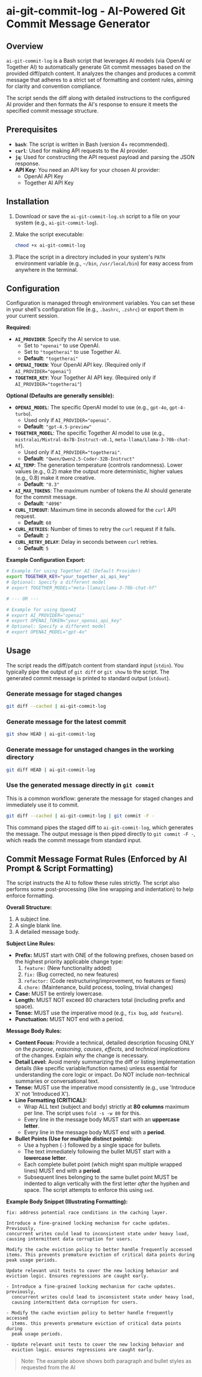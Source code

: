 # ai-git-commit-log - AI-Powered Git Commit Message Generator

## Overview

`ai-git-commit-log` is a Bash script that leverages AI models (via OpenAI or Together AI) to automatically generate Git commit messages based on the provided diff/patch content. It analyzes the changes and produces a commit message that adheres to a strict set of formatting and content rules, aiming for clarity and convention compliance.

The script sends the diff along with detailed instructions to the configured AI provider and then formats the AI's response to ensure it meets the specified commit message structure.

## Prerequisites

- **`bash`**: The script is written in Bash (version 4+ recommended).
- **`curl`**: Used for making API requests to the AI provider.
- **`jq`**: Used for constructing the API request payload and parsing the JSON response.
- **API Key**: You need an API key for your chosen AI provider:
  - OpenAI API Key
  - Together AI API Key

## Installation

1. Download or save the `ai-git-commit-log.sh` script to a file on your system (e.g., `ai-git-commit-log`).
2. Make the script executable:

   ```bash
   chmod +x ai-git-commit-log
   ```

3. Place the script in a directory included in your system's `PATH` environment variable (e.g., `~/bin`, `/usr/local/bin`) for easy access from anywhere in the terminal.

## Configuration

Configuration is managed through environment variables. You can set these in your shell's configuration file (e.g., `.bashrc`, `.zshrc`) or export them in your current session.

**Required:**

- **`AI_PROVIDER`**: Specify the AI service to use.
  - Set to `"openai"` to use OpenAI.
  - Set to `"togetherai"` to use Together AI.
  - **Default**: `"togetherai"`
- **`OPENAI_TOKEN`**: Your OpenAI API key. (Required only if `AI_PROVIDER="openai"`)
- **`TOGETHER_KEY`**: Your Together AI API key. (Required only if `AI_PROVIDER="togetherai"`)

**Optional (Defaults are generally sensible):**

- **`OPENAI_MODEL`**: The specific OpenAI model to use (e.g., `gpt-4o`, `gpt-4-turbo`).
  - Used only if `AI_PROVIDER="openai"`.
  - **Default**: `"gpt-4.5-preview"`
- **`TOGETHER_MODEL`**: The specific Together AI model to use (e.g., `mistralai/Mixtral-8x7B-Instruct-v0.1`, `meta-llama/Llama-3-70b-chat-hf`).
  - Used only if `AI_PROVIDER="togetherai"`.
  - **Default**: `"Qwen/Qwen2.5-Coder-32B-Instruct"`
- **`AI_TEMP`**: The generation temperature (controls randomness). Lower values (e.g., 0.2) make the output more deterministic, higher values (e.g., 0.8) make it more creative.
  - **Default**: `"0.3"`
- **`AI_MAX_TOKENS`**: The maximum number of tokens the AI should generate for the commit message.
  - **Default**: `"4096"`
- **`CURL_TIMEOUT`**: Maximum time in seconds allowed for the `curl` API request.
  - **Default**: `60`
- **`CURL_RETRIES`**: Number of times to retry the `curl` request if it fails.
  - **Default**: `2`
- **`CURL_RETRY_DELAY`**: Delay in seconds between `curl` retries.
  - **Default**: `5`

**Example Configuration Export:**

```bash
# Example for using Together AI (Default Provider)
export TOGETHER_KEY="your_together_ai_api_key"
# Optional: Specify a different model
# export TOGETHER_MODEL="meta-llama/Llama-3-70b-chat-hf"

# --- OR ---

# Example for using OpenAI
# export AI_PROVIDER="openai"
# export OPENAI_TOKEN="your_openai_api_key"
# Optional: Specify a different model
# export OPENAI_MODEL="gpt-4o"
```

## Usage

The script reads the diff/patch content from standard input (`stdin`). You typically pipe the output of `git diff` or `git show` to the script. The generated commit message is printed to standard output (`stdout`).

### Generate message for staged changes

```bash
git diff --cached | ai-git-commit-log
```

### Generate message for the latest commit

```bash
git show HEAD | ai-git-commit-log
```

### Generate message for unstaged changes in the working directory

```bash
git diff HEAD | ai-git-commit-log
```

### Use the generated message directly in `git commit`

This is a common workflow: generate the message for staged changes and immediately use it to commit.

```bash
git diff --cached | ai-git-commit-log | git commit -F -
```

This command pipes the staged diff to `ai-git-commit-log`, which generates the message. The output message is then piped directly to `git commit -F -`, which reads the commit message from standard input.

## Commit Message Format Rules (Enforced by AI Prompt & Script Formatting)

The script instructs the AI to follow these rules strictly. The script also performs some post-processing (like line wrapping and indentation) to help enforce formatting.

**Overall Structure:**

1. A subject line.
2. A single blank line.
3. A detailed message body.

**Subject Line Rules:**

- **Prefix:** MUST start with ONE of the following prefixes, chosen based on the highest priority applicable change type:
  1. `feature:` (New functionality added)
  2. `fix:` (Bug corrected, no new features)
  3. `refactor:` (Code restructuring/improvement, no features or fixes)
  4. `chore:` (Maintenance, build process, tooling, trivial changes)
- **Case:** MUST be entirely lowercase.
- **Length:** MUST NOT exceed 80 characters total (including prefix and space).
- **Tense:** MUST use the imperative mood (e.g., `fix bug`, `add feature`).
- **Punctuation:** MUST NOT end with a period.

**Message Body Rules:**

- **Content Focus:** Provide a technical, detailed description focusing ONLY on the _purpose_, _reasoning_, _causes_, _effects_, and _technical implications_ of the changes. Explain _why_ the change is necessary.
- **Detail Level:** Avoid merely summarizing the diff or listing implementation details (like specific variable/function names) unless essential for understanding the core logic or impact. Do NOT include non-technical summaries or conversational text.
- **Tense:** MUST use the imperative mood consistently (e.g., use 'Introduce X' not 'Introduced X').
- **Line Formatting (CRITICAL):**
  - Wrap ALL text (subject and body) strictly at **80 columns** maximum per line. The script uses `fold -s -w 80` for this.
  - Every line in the message body MUST start with an **uppercase letter**.
  - Every line in the message body MUST end with a **period**.
- **Bullet Points (Use for multiple distinct points):**
  - Use a hyphen (`-`) followed by a single space for bullets.
  - The text immediately following the bullet MUST start with a **lowercase letter**.
  - Each complete bullet point (which might span multiple wrapped lines) MUST end with a **period**.
  - Subsequent lines belonging to the same bullet point MUST be indented to align vertically with the first letter _after_ the hyphen and space. The script attempts to enforce this using `sed`.

**Example Body Snippet (Illustrating Formatting):**

```text
fix: address potential race conditions in the caching layer.

Introduce a fine-grained locking mechanism for cache updates. Previously,
concurrent writes could lead to inconsistent state under heavy load,
causing intermittent data corruption for users.

Modify the cache eviction policy to better handle frequently accessed
items. This prevents premature eviction of critical data points during
peak usage periods.

Update relevant unit tests to cover the new locking behavior and
eviction logic. Ensures regressions are caught early.

- Introduce a fine-grained locking mechanism for cache updates. previously,
  concurrent writes could lead to inconsistent state under heavy load,
  causing intermittent data corruption for users.

- Modify the cache eviction policy to better handle frequently accessed
  items. this prevents premature eviction of critical data points during
  peak usage periods.

- Update relevant unit tests to cover the new locking behavior and
  eviction logic. ensures regressions are caught early.
```

> Note: The example above shows both paragraph and bullet styles as requested from the AI
